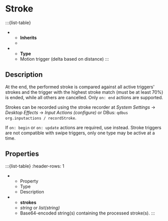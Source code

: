 # Stroke
:::{list-table}
* - **Inherits**
  - [](/trigger)

* - **Type**
  - Motion trigger (delta based on distance)
:::

## Description
At the end, the performed stroke is compared against all active triggers' strokes and the trigger with the highest stroke match (must be at least 70%) is ended,
while all others are cancelled. Only ``on: end`` actions are supported.

Strokes can be recorded using the stroke recorder at *System Settings* -> *Desktop Effects* -> *Input Actions (configure)* or DBus: ``qdbus org.inputactions / recordStroke``.

If ``on: begin`` or ``on: update`` actions are required, use [](swipe) instead. Stroke triggers are not compatible with swipe triggers, only one type may be
active at a time.

## Properties
:::{list-table}
:header-rows: 1

* - Property
  - Type
  - Description

* - **strokes**
  - *string* or *list(string)*
  - Base64-encoded string(s) containing the processed stroke(s).
:::
